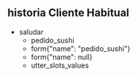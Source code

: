 ## historia Cliente Habitual
* saludar
  - pedido_sushi
  - form{"name": "pedido_sushi"}
  - form{"name": null}
  - utter_slots_values


